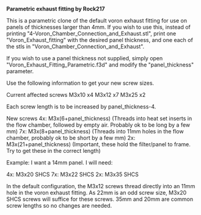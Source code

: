 **Parametric exhaust fitting by Rock217**

This is a parametric clone of the default voron exhaust fitting for use on panels of thicknesses larger than 4mm. If you wish to use this, instead of printing "4-Voron_Chamber_Connection_and_Exhaust.stl", print one "Voron_Exhaust_fitting" with the desired panel thickness, and one each of the stls in "Voron_Chamber_Connection_and_Exhaust".

If you wish to use a panel thickness not supplied, simply open "Voron_Exhaust_Fitting_Parametric.f3d" and modify the "panel_thickness" parameter.

Use the following information to get your new screw sizes.

Current affected screws
M3x10 x4
M3x12 x7
M3x25 x2

Each screw length is to be increased by panel_thickness-4.

New screws
4x: M3x(6+panel_thickness) (Threads into heat set inserts in the flow chamber, followed by empty air. Probably ok to be long by a few mm)
7x: M3x(8+panel_thickness) (Threads into 11mm holes in the flow chamber, probably ok to be short by a few mm)
2x: M3x(21+panel_thickness) (Important, these hold the filter/panel to frame. Try to get these in the correct length)

Example:
I want a 14mm panel. I will need:

4x: M3x20 SHCS
7x: M3x22 SHCS
2x: M3x35 SHCS

In the default configuration, the M3x12 screws thread directly into an 11mm hole in the voron exhaust fitting. As 22mm is an odd screw size, M3x20 SHCS screws will suffice for these screws. 35mm and 20mm are common screw lengths so no changes are needed.



